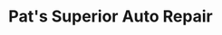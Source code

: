 ---
title: "Pat's Superior Auto Repair"
url: /bala-cynwyd/pats-superior-auto-repair/
shop: Autowerkstatt
---